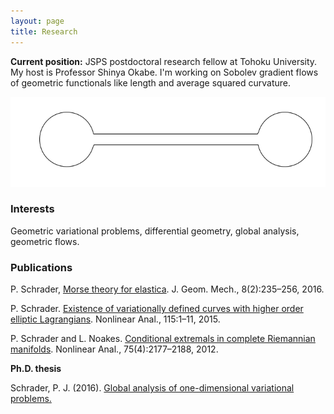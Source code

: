```yaml
---
layout: page
title: Research
---
```


**Current position:** JSPS postdoctoral research fellow at Tohoku University. My host is Professor Shinya Okabe. I'm working on Sobolev gradient flows of geometric functionals like length and average squared curvature. 

![](dumbbell.gif)

### Interests
Geometric variational problems, differential geometry, global analysis, geometric flows. 

### Publications


P. Schrader, [Morse theory for elastica](http://dx.doi.org/10.3934/jgm.2016006). J. Geom. Mech., 8(2):235–256, 2016.

P. Schrader. [Existence of variationally defined curves with higher order elliptic Lagrangians](http://dx.doi.org/10.1016/j.na.2014.11.016). Nonlinear Anal., 115:1–11, 2015.

P. Schrader and L. Noakes. [Conditional extremals in complete Riemannian manifolds](http://dx.doi.org/10.1016/j.na.2011.10.018). Nonlinear Anal., 75(4):2177–2188, 2012.

**Ph.D. thesis**

Schrader, P. J. (2016). [Global analysis of one-dimensional variational problems.](https://research-repository.uwa.edu.au/en/publications/global-analysis-of-one-dimensional-variational-problems)